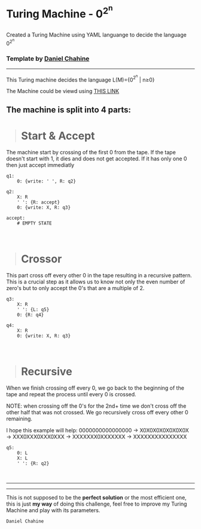# Turing Machine - 0<sup>2<sup>n</sup></sup>

## 
Created a Turing Machine using YAML languange to decide the language 0<sup>2<sup>n</sup></sup>


### Template by  [Daniel Chahine](https://github.com/DanielChahine0)
<hr>

This Turing machine decides the language L(M)={0<sup>2<sup>n</sup></sup> | n≥0}

The Machine could be viewd using [THIS LINK](https://turingmachine.io/?import-gist=c3b690296cab1e62886aba56402b0ea5)

## The machine is split into 4 parts:
> # Start & Accept
The machine start by crossing of the first 0 from the tape. If the tape doesn't start with 1, it dies and does not get accepted. If it has only one 0 then just accept immediatly
```
q1:
    0: {write: ' ', R: q2}

q2:
    X: R
    ' ': {R: accept}
    0: {write: X, R: q3}

accept:
    # EMPTY STATE
```
<br>

> # Crossor
This part cross off every other 0 in the tape resulting in a recursive pattern. This is a crucial step as it allows us to know not only the even number of zero's but to only accept the 0's that are a multiple of 2.
```
q3:
    X: R
    ' ': {L: q5}
    0: {R: q4}

q4:
    X: R
    0: {write: X, R: q3}
```

<br>

> # Recursive
When we finish crossing off every 0, we go back to the beginning of the tape and repeat the process until every 0 is crossed.

NOTE: when crossing off the 0's for the 2nd+ time we don't cross off the other half that was not crossed. We go recursively cross off every other 0 remaining. 

I hope this example will help: 0000000000000000 → 
X0X0X0X0X0X0X0X → XXX0XXX0XXX0XXX → XXXXXXX0XXXXXXX → XXXXXXXXXXXXXXX


```
q5:
    0: L
    X: L
    ' ': {R: q2}
```

<br>
<hr>
<hr>

This is not supposed to be the **perfect solution** or the most efficient one, this is just **my way** of doing this challenge, feel free to improve my Turing Machine and play with its parameters.


```
Daniel Chahine
```